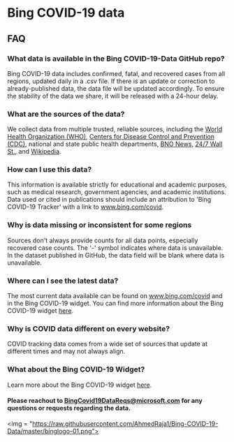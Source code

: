 # Bing COVID-19 data

## FAQ

### What data is available in the Bing COVID-19-Data GitHub repo?
Bing COVID-19 data includes confirmed, fatal, and recovered cases from all regions, updated daily in a .csv file. If there is an update or correction to already-published data, the data file will be updated accordingly. To ensure the stability of the data we share, it will be released with a 24-hour delay.

### What are the sources of the data?
We collect data from multiple trusted, reliable sources, including the [World Health Organization (WHO)](https://www.who.int/emergencies/diseases/novel-coronavirus-2019), [Centers for Disease Control and Prevention (CDC)](https://www.cdc.gov/coronavirus/2019-ncov/index.html), national and state public health departments, [BNO News](https://bnonews.com/index.php/2020/04/the-latest-coronavirus-cases/), [24/7 Wall St.](https://247wallst.com/), and [Wikipedia](https://en.wikipedia.org/wiki/2019%E2%80%9320_coronavirus_pandemic).

### How can I use this data?
This information is available strictly for educational and academic purposes, such as medical research, government agencies, and academic institutions. Data used or cited in publications should include an attribution to 'Bing COVID-19 Tracker' with a link to www.bing.com/covid.

### Why is data missing or inconsistent for some regions
Sources don't always provide counts for all data points, especially recovered case counts. The '-' symbol indicates where data is unavailable. In the dataset published in GitHub, the data field will be blank where data is unavailable.

### Where can I see the latest data?
The most current data available can be found on www.bing.com/covid and in the Bing COVID-19 widget. You can find more information about the Bing COVID-19 widget [here](https://www.bing.com/covid/dev#widget).
 
### Why is COVID data different on every website?
COVID tracking data comes from a wide set of sources that update at different times and may not always align.

### What about the Bing COVID-19 Widget?
Learn more about the Bing COVID-19 widget [here](https://github.com/microsoft/COVID-19-Widget).

#### Please reachout to BingCovid19DataReqs@microsoft.com for any questions or requests regarding the data. 
<img = "https://raw.githubusercontent.com/AhmedRaja1/Bing-COVID-19-Data/master/binglogo-01.png">
